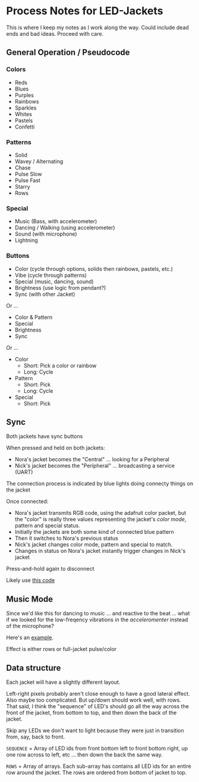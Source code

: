 # Process Notes for LED-Jackets

This is where I keep my notes as I work along the way. Could include dead ends and bad ideas. Proceed with care.

## General Operation / Pseudocode

### Colors

- Reds
- Blues
- Purples
- Rainbows
- Sparkles
- Whites
- Pastels
- Confetti

### Patterns

- Solid
- Wavey / Alternating
- Chase
- Pulse Slow
- Pulse Fast
- Starry 
- Rows

### Special

- Music (Bass, with accelerometer)
- Dancing / Walking (using accelerometer)
- Sound (with microphone)
- Lightning

### Buttons

- Color (cycle through options, solids then rainbows, pastels, etc.)
- Vibe (cycle through patterns)
- Special (music, dancing, sound)
- Brightness (use logic from pendant?)
- Sync (with other Jacket)

Or ...

- Color & Pattern
- Special
- Brightness
- Sync

Or ...

- Color
    - Short: Pick a color or rainbow
    - Long: Cycle
- Pattern
    - Short: Pick
    - Long: Cycle
- Special
    - Short: Pick


## Sync

Both jackets have sync buttons

When pressed and held on both jackets:

- Nora's jacket becomes the "Central" ... looking for a Peripheral
- Nick's jacket becomes the "Peripheral" ... broadcasting a service (UART)

The connection process is indicated by blue lights doing connecty things on the jacket

Once connected:

- Nora's jacket transmits RGB code, using the adafruit color packet, but the "color" is really three values representing the jacket's _color mode_, pattern and special status.
- Initially the jackets are both some kind of connected blue pattern
- Then it switches to Nora's previous status
- Nick's jacket changes color mode, pattern and special to match.
- Changes in status on Nora's jacket instantly trigger changes in Nick's jacket

Press-and-hold again to disconnect


Likely use [this code](https://learn.adafruit.com/color-remote-with-circuit-playground-bluefruit/code-the-color-remote-with-circuitpython)

## Music Mode

Since we'd like this for dancing to music ... and reactive to the beat ... what if we looked for the low-freqency vibrations in the _acceleromenter_ instead of the microphone?

Here's an [example](https://robotsandphysicalcomputing.blogspot.com/2018/10/adafruit-circuit-playground-reacting-to.html).

Effect is either rows or full-jacket pulse/color

## Data structure

Each jacket will have a slightly different layout. 

Left-right pixels probably aren't close enough to have a good lateral effect. Also maybe too complicated. But up/down should work well, with rows. That said, I think the "sequence" of LED's should go all the way across the front of the jacket, from bottom to top, and then down the back of the jacket.

Skip any LEDs we don't want to light because they were just in transition from, say, back to front.

`SEQUENCE` = Array of LED ids from front bottom left to front bottom right, up one row across to left, etc ... then down the back the same way.

`ROWS` = Array of arrays. Each sub-array has contains all LED ids for an entire row around the jacket. The rows are ordered from bottom of jacket to top.



